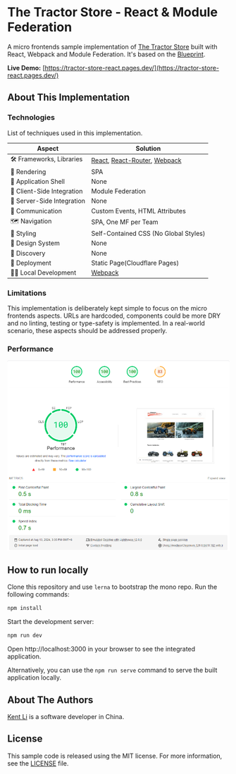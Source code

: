 # The Tractor Store - React & Module Federation

A micro frontends sample implementation of [The Tractor Store](https://micro-frontends.org/tractor-store/) built with React, Webpack and Module Federation. It's based on the [Blueprint](https://github.com/neuland/tractor-store-blueprint).

**Live Demo:** [https://tractor-store-react.pages.dev/](https://tractor-store-react.pages.dev/)

## About This Implementation

### Technologies

List of techniques used in this implementation.

| Aspect                     | Solution                                  |
| -------------------------- | ----------------------------------------- |
| 🛠️ Frameworks, Libraries   | [React], [React-Router], [Webpack]        |
| 📝 Rendering               | SPA                                       |
| 🐚 Application Shell       | None                                      |
| 🧩 Client-Side Integration | Module Federation                         |
| 🧩 Server-Side Integration | None                                      |
| 📣 Communication           | Custom Events, HTML Attributes            |
| 🗺️ Navigation              | SPA, One MF per Team                      |
| 🎨 Styling                 | Self-Contained CSS (No Global Styles)     |
| 🍱 Design System           | None                                      |
| 🔮 Discovery               | None                                      |
| 🚚 Deployment              | Static Page(Cloudflare Pages)             |
| 👩‍💻 Local Development       | [Webpack]                                 |

[React]: https://react.dev/
[React-Router]: https://reactrouter.com/en/main
[Webpack]: https://webpack.js.org/

### Limitations

This implementation is deliberately kept simple to focus on the micro frontends aspects. URLs are hardcoded, components could be more DRY and no linting, testing or type-safety is implemented. In a real-world scenario, these aspects should be addressed properly.

### Performance

![pagespeed](./pagespeed.png)

## How to run locally

Clone this repository and use `lerna` to bootstrap the mono repo. Run the following commands:

```bash
npm install
```

Start the development server:

```bash
npm run dev
```

Open http://localhost:3000 in your browser to see the integrated application.

Alternatively, you can use the `npm run serve` command to serve the built application locally.

## About The Authors

[Kent Li](https://kentl.dev/) is a software developer in China. 

## License

This sample code is released using the MIT license. For more information, see the [LICENSE](LICENSE) file.
